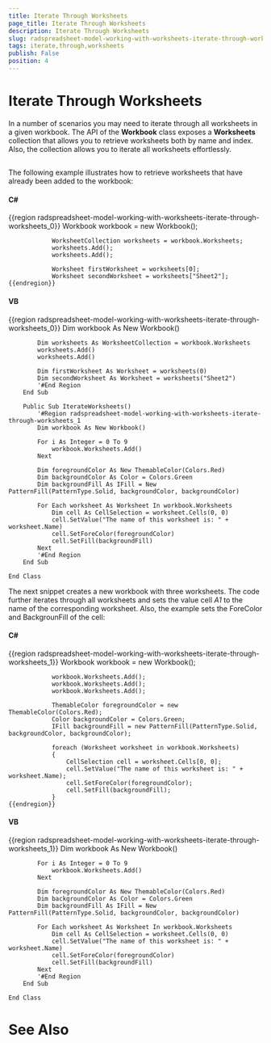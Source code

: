```yaml
---
title: Iterate Through Worksheets
page_title: Iterate Through Worksheets
description: Iterate Through Worksheets
slug: radspreadsheet-model-working-with-worksheets-iterate-through-worksheets
tags: iterate,through,worksheets
publish: False
position: 4
---
```


# Iterate Through Worksheets



In a number of scenarios you may need to iterate through all worksheets in a given workbook. The API of the __Workbook__ class
        exposes a __Worksheets__ collection that allows you to retrieve worksheets both by name and index. Also, the collection allows you
        to iterate all worksheets effortlessly.
      

## 

The following example illustrates how to retrieve worksheets that have already been added to the workbook:
        

#### __C#__

{{region radspreadsheet-model-working-with-worksheets-iterate-through-worksheets_0}}
	            Workbook workbook = new Workbook();
	
	            WorksheetCollection worksheets = workbook.Worksheets;
	            worksheets.Add();
	            worksheets.Add();
	
	            Worksheet firstWorksheet = worksheets[0];
	            Worksheet secondWorksheet = worksheets["Sheet2"];
	{{endregion}}



#### __VB__

{{region radspreadsheet-model-working-with-worksheets-iterate-through-worksheets_0}}
	        Dim workbook As New Workbook()
	
	        Dim worksheets As WorksheetCollection = workbook.Worksheets
	        worksheets.Add()
	        worksheets.Add()
	
	        Dim firstWorksheet As Worksheet = worksheets(0)
	        Dim secondWorksheet As Worksheet = worksheets("Sheet2")
	        '#End Region
	    End Sub
	
	    Public Sub IterateWorksheets()
	        '#Region radspreadsheet-model-working-with-worksheets-iterate-through-worksheets_1
	        Dim workbook As New Workbook()
	
	        For i As Integer = 0 To 9
	            workbook.Worksheets.Add()
	        Next
	
	        Dim foregroundColor As New ThemableColor(Colors.Red)
	        Dim backgroundColor As Color = Colors.Green
	        Dim backgroundFill As IFill = New PatternFill(PatternType.Solid, backgroundColor, backgroundColor)
	
	        For Each worksheet As Worksheet In workbook.Worksheets
	            Dim cell As CellSelection = worksheet.Cells(0, 0)
	            cell.SetValue("The name of this worksheet is: " + worksheet.Name)
	            cell.SetForeColor(foregroundColor)
	            cell.SetFill(backgroundFill)
	        Next
	        '#End Region
	    End Sub
	
	End Class



The next snippet creates a new workbook with three worksheets. The code further iterates through all worksheets and sets the value cell 
          *A1* to the name of the corresponding worksheet. Also, the example sets the ForeColor and BackgrounFill of the cell:
        

#### __C#__

{{region radspreadsheet-model-working-with-worksheets-iterate-through-worksheets_1}}
	            Workbook workbook = new Workbook();
	
	            workbook.Worksheets.Add();
	            workbook.Worksheets.Add();
	            workbook.Worksheets.Add();
	
	            ThemableColor foregroundColor = new ThemableColor(Colors.Red);
	            Color backgroundColor = Colors.Green;
	            IFill backgroundFill = new PatternFill(PatternType.Solid, backgroundColor, backgroundColor);
	
	            foreach (Worksheet worksheet in workbook.Worksheets)
	            {
	                CellSelection cell = worksheet.Cells[0, 0];
	                cell.SetValue("The name of this worksheet is: " + worksheet.Name);
	                cell.SetForeColor(foregroundColor);
	                cell.SetFill(backgroundFill);
	            }
	{{endregion}}



#### __VB__

{{region radspreadsheet-model-working-with-worksheets-iterate-through-worksheets_1}}
	        Dim workbook As New Workbook()
	
	        For i As Integer = 0 To 9
	            workbook.Worksheets.Add()
	        Next
	
	        Dim foregroundColor As New ThemableColor(Colors.Red)
	        Dim backgroundColor As Color = Colors.Green
	        Dim backgroundFill As IFill = New PatternFill(PatternType.Solid, backgroundColor, backgroundColor)
	
	        For Each worksheet As Worksheet In workbook.Worksheets
	            Dim cell As CellSelection = worksheet.Cells(0, 0)
	            cell.SetValue("The name of this worksheet is: " + worksheet.Name)
	            cell.SetForeColor(foregroundColor)
	            cell.SetFill(backgroundFill)
	        Next
	        '#End Region
	    End Sub
	
	End Class



# See Also
